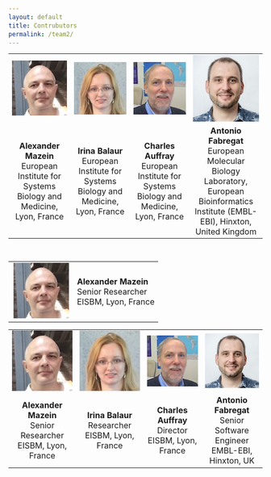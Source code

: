 ```yaml
---
layout: default
title: Contrubutors
permalink: /team2/
---
```



<div>
    
<table>
    <tr>
      <td style="width: 220px;" align="center"><img src="/images/team/AlexanderMazein.jpg" width="140"/></td>
      <td style="width: 220px;" align="center"><img src="/images/team/IrinaBalaur.jpg" width="140"/></td>
      <td style="width: 220px;" align="center"><img src="/images/team/CharlesAuffray.jpg" width="140"/></td>
      <td style="width: 220px;" align="center"><img src="/images/team/AntonioFabregat.jpg" width="140"/></td>
    </tr>
    <tr>
      <td align="center"><font size="3"><strong>Alexander Mazein</strong><br />European Institute for Systems Biology and Medicine, Lyon, France</font></td>
        <td align="center"><font size="3"><strong>Irina Balaur</strong><br />European Institute for Systems Biology and Medicine, Lyon, France</font></td>
      <td align="center"><font size="3"><strong>Charles Auffray</strong><br />European Institute for Systems Biology and Medicine, Lyon, France</font></td>
      <td align="center"><font size="3"><strong>Antonio Fabregat</strong><br />European Molecular Biology Laboratory, European Bioinformatics Institute (EMBL-EBI), Hinxton, United Kingdom</font></td>
    </tr>
</table>
</div>

<br />

<div>
<table>
    <tr>
      <td style="width: 115px;" align="center"><img src="/images/team/AlexanderMazein.jpg" width="110"/></td>
      <td valign="middle"><font size="3"><strong>Alexander Mazein</strong><br />Senior Researcher<br />EISBM, Lyon, France</font></td>
    </tr>
</table>
</div>

<div>
<table>
    <tr>
      <td style="width: 220px;" align="center"><img src="/images/team/AlexanderMazein.jpg" width="140"/></td>
      <td style="width: 220px;" align="center"><img src="/images/team/IrinaBalaur.jpg" width="140"/></td>
      <td style="width: 220px;" align="center"><img src="/images/team/CharlesAuffray.jpg" width="140"/></td>
      <td style="width: 220px;" align="center"><img src="/images/team/AntonioFabregat.jpg" width="140"/></td>
    </tr>
    <tr>
      <td align="center"><font size="3"><strong>Alexander Mazein</strong><br />Senior Researcher<br />EISBM, Lyon, France</font></td>
        <td align="center"><font size="3"><strong>Irina Balaur</strong><br />Researcher<br />EISBM, Lyon, France</font></td>
      <td align="center"><font size="3"><strong>Charles Auffray</strong><br />Director<br />EISBM, Lyon, France</font></td>
      <td align="center"><font size="3"><strong>Antonio Fabregat</strong><br />Senior Software Engineer<br />EMBL-EBI, Hinxton, UK</font></td>
    </tr>
</table>

<br />
    
</div>




